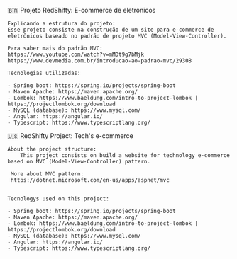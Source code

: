 🇧🇷 Projeto RedShifty: E-commerce de eletrônicos

    Explicando a estrutura do projeto:
    Esse projeto consiste na construção de um site para e-commerce de eletrônicos baseado no padrão de projeto MVC (Model-View-Controller).

    Para saber mais do padrão MVC:
    https://www.youtube.com/watch?v=mMDt9g7bMjk
    https://www.devmedia.com.br/introducao-ao-padrao-mvc/29308

    Tecnologias utilizadas:

    - Spring boot: https://spring.io/projects/spring-boot
    - Maven Apache: https://maven.apache.org/
    - Lombok: https://www.baeldung.com/intro-to-project-lombok | https://projectlombok.org/download
    - MySQL (database): https://www.mysql.com/
    - Angular: https://angular.io/
    - Typescript: https://www.typescriptlang.org/
 
🇺🇸 RedShifty Project: Tech's e-commerce
    
    About the project structure:
        This project consists on build a website for technology e-commerce based on MVC (Model-View-Controller) pattern.
        
     More about MVC pattern:
     https://dotnet.microsoft.com/en-us/apps/aspnet/mvc
     
     
    Tecnologys used on this project:
   
    - Spring boot: https://spring.io/projects/spring-boot
    - Maven Apache: https://maven.apache.org/
    - Lombok: https://www.baeldung.com/intro-to-project-lombok | https://projectlombok.org/download
    - MySQL (database): https://www.mysql.com/
    - Angular: https://angular.io/
    - Typescript: https://www.typescriptlang.org/
